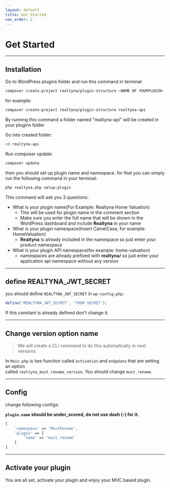 ```yaml
---
layout: default
title: Get Started
nav_order: 2
---
```


# Get Started

---
## Installation

Go to WordPress plugins folder and run this command in terminal:
``` bash  
composer create-project realtyna/plugin-structure <NAME OF YOURPLUGIN>
```
for example:
```bash  
composer create-project realtyna/plugin-structure realtyna-api
```  

By running this command a folder named "realtyna-api" will be created in your plugins folder

Go into created folder:

```bash  
cd realtyna-api
```  

Run composer update:

```bash  
composer update
```


then you should set up plugin name and namespace. for that you can 
simply run the following command in your terminal:

```bash
php realtyna.php setup:plugin
```

This command will ask you 3 questions:
- What is your plugin name(For Example: Realtyna Home Valuation)
  - This will be used for plugin name in the comment section
  - Make sure you enter the full name that will be shown in the WordPress dashboard and include **Realtyna** in your name
- What is your plugin namespace(Insert CamelCase, for example: HomeValuation)
  - **Realtyna** is already included in the namespace so just enter your product namespace
- What is your plugin API namespace(for example: home-valuation)
  - namespaces are already prefixed with **realtyna/** so just enter your application api namespace without any version


---  
## define REALTYNA_JWT_SECRET
you should define ```REALTYNA_JWT_SECRET``` in ```wp-config.php```:
```php  
define('REALTYNA_JWT_SECRET', 'YOUR SECRET');  
```  
If this constant is already defined don't change it.

---  
## Change version option name
>We will create a CLI command to do this automatically in next versions

In ```Main.php``` is two function called ```activation``` and ```onUpdate``` that are setting an option  
called ```realtyna_must_rename_version```. You should change ```must_rename```.

---
## Config 
change following configs:

**```plugin.name``` should be under_scored, do not use dash (-) for it.**
```php
[
    'namespace' => 'MustRename',
    'plugin' => [
        'name' => 'must_rename'
    ]
]
```
---  
## Activate your plugin
You are all set, activate your plugin and enjoy your MVC based plugin.